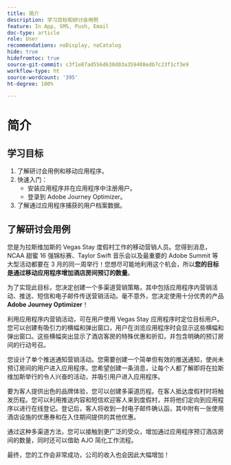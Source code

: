 ```yaml
---
title: 简介
description: 学习目标和研讨会用例
feature: In App, SMS, Push, Email
doc-type: article
role: User
recommendations: noDisplay, noCatalog
hide: true
hidefromtoc: true
source-git-commit: c3f1e87ad556d630d03a359408edb7c23f1cf3e9
workflow-type: ht
source-wordcount: '395'
ht-degree: 100%

---
```



# 简介

## 学习目标

1. 了解研讨会用例和移动应用程序。
2. 快速入门：
   * 安装应用程序并在应用程序中注册用户。
   * 登录到 Adobe Journey Optimizer。
3. 了解通过应用程序捕获的用户档案数据。

## 了解研讨会用例

您是为拉斯维加斯的 Vegas Stay 度假村工作的移动营销人员。您得到消息，NCAA 甜蜜 16 强锦标赛、Taylor Swift 音乐会以及最重要的 Adobe Summit 等大型活动都要在 3 月的同一周举行！您想尽可能地利用这个机会，所以&#x200B;**您的目标是通过移动应用程序增加酒店房间预订的数量**。

为了实现此目标，您决定创建一个多渠道营销策略，其中包括应用程序内营销活动、推送、短信和电子邮件传送营销活动。毫不意外，您决定使用十分优秀的产品 **Adobe Journey Optimizer**！

利用应用程序内营销活动，可在用户使用 Vegas Stay 应用程序时定位目标用户。您可以创建有吸引力的横幅和弹出窗口，用户在浏览应用程序时会显示这些横幅和弹出窗口。这些横幅突出显示了酒店客房的特殊优惠和折扣，并包含明确的预订房间的行动号召。

您设计了单个推送通知营销活动。您需要创建一个简单但有效的推送通知，使尚未预订房间的用户进入应用程序。您希望创建一条消息，让每个人都了解即将在拉斯维加斯举行的令人兴奋的活动，并吸引用户进入应用程序。

要为客人提供出色的品牌体验，您可以创建多渠道历程。在客人抵达度假村时将触发历程。您可以利用推送内容和短信欢迎客人来到度假村，并将他们定向到应用程序以进行在线登记。登记后，客人将收到一封电子邮件确认函，其中附有一张使用酒店设施的优惠券和在入住期间提供的其他优惠。

通过这种多渠道方法，您可以接触到更广泛的受众，增加通过应用程序预订酒店房间的数量，同时还可以借助 AJO 简化工作流程。

最终，您的工作会非常成功，公司的收入也会因此大幅增加！
